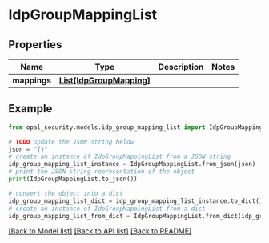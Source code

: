 # IdpGroupMappingList


## Properties

Name | Type | Description | Notes
------------ | ------------- | ------------- | -------------
**mappings** | [**List[IdpGroupMapping]**](IdpGroupMapping.md) |  | 

## Example

```python
from opal_security.models.idp_group_mapping_list import IdpGroupMappingList

# TODO update the JSON string below
json = "{}"
# create an instance of IdpGroupMappingList from a JSON string
idp_group_mapping_list_instance = IdpGroupMappingList.from_json(json)
# print the JSON string representation of the object
print(IdpGroupMappingList.to_json())

# convert the object into a dict
idp_group_mapping_list_dict = idp_group_mapping_list_instance.to_dict()
# create an instance of IdpGroupMappingList from a dict
idp_group_mapping_list_from_dict = IdpGroupMappingList.from_dict(idp_group_mapping_list_dict)
```
[[Back to Model list]](../README.md#documentation-for-models) [[Back to API list]](../README.md#documentation-for-api-endpoints) [[Back to README]](../README.md)


